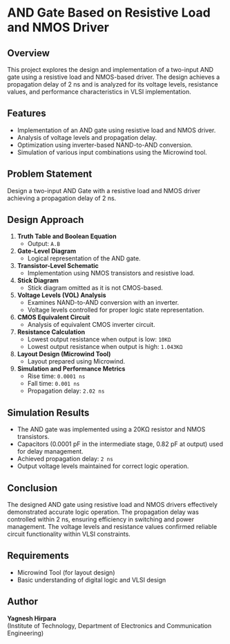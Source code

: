 # AND Gate Based on Resistive Load and NMOS Driver

## Overview
This project explores the design and implementation of a two-input AND gate using a resistive load and NMOS-based driver. The design achieves a propagation delay of 2 ns and is analyzed for its voltage levels, resistance values, and performance characteristics in VLSI implementation.

## Features
- Implementation of an AND gate using resistive load and NMOS driver.
- Analysis of voltage levels and propagation delay.
- Optimization using inverter-based NAND-to-AND conversion.
- Simulation of various input combinations using the Microwind tool.

## Problem Statement
Design a two-input AND Gate with a resistive load and NMOS driver achieving a propagation delay of 2 ns.

## Design Approach
1. **Truth Table and Boolean Equation**
   - Output: `A.B`
2. **Gate-Level Diagram**
   - Logical representation of the AND gate.
3. **Transistor-Level Schematic**
   - Implementation using NMOS transistors and resistive load.
4. **Stick Diagram**
   - Stick diagram omitted as it is not CMOS-based.
5. **Voltage Levels (VOL) Analysis**
   - Examines NAND-to-AND conversion with an inverter.
   - Voltage levels controlled for proper logic state representation.
6. **CMOS Equivalent Circuit**
   - Analysis of equivalent CMOS inverter circuit.
7. **Resistance Calculation**
   - Lowest output resistance when output is low: `10KΩ`
   - Lowest output resistance when output is high: `1.043KΩ`
8. **Layout Design (Microwind Tool)**
   - Layout prepared using Microwind.
9. **Simulation and Performance Metrics**
   - Rise time: `0.0001 ns`
   - Fall time: `0.001 ns`
   - Propagation delay: `2.02 ns`

## Simulation Results
- The AND gate was implemented using a 20KΩ resistor and NMOS transistors.
- Capacitors (0.0001 pF in the intermediate stage, 0.82 pF at output) used for delay management.
- Achieved propagation delay: `2 ns`
- Output voltage levels maintained for correct logic operation.

## Conclusion
The designed AND gate using resistive load and NMOS drivers effectively demonstrated accurate logic operation. The propagation delay was controlled within 2 ns, ensuring efficiency in switching and power management. The voltage levels and resistance values confirmed reliable circuit functionality within VLSI constraints.

## Requirements
- Microwind Tool (for layout design)
- Basic understanding of digital logic and VLSI design


## Author
**Yagnesh Hirpara**  
(Institute of Technology, Department of Electronics and Communication Engineering)

